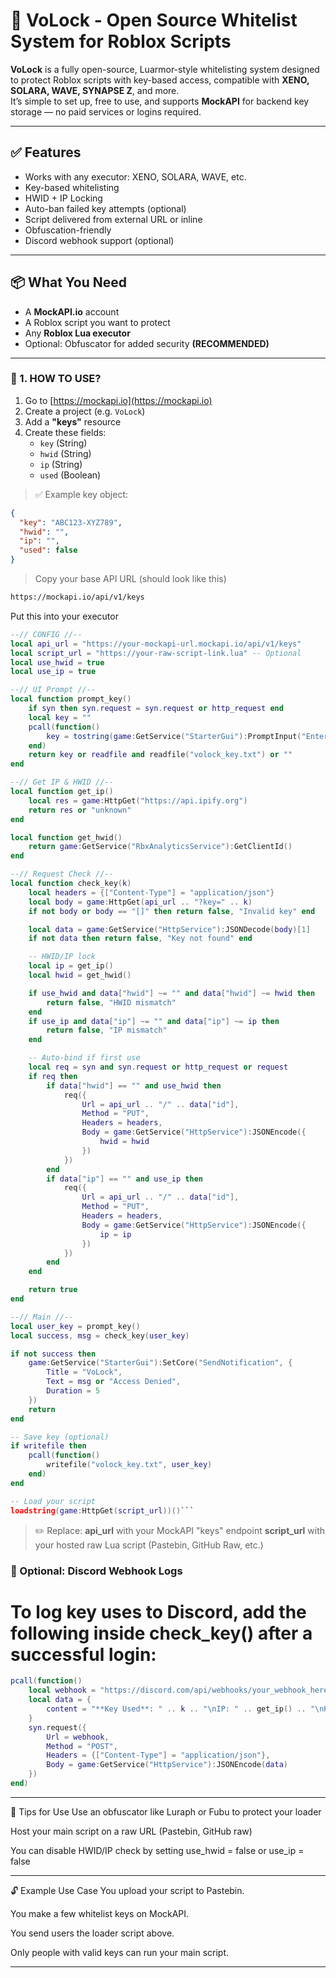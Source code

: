 # 🔐 VoLock - Open Source Whitelist System for Roblox Scripts

**VoLock** is a fully open-source, Luarmor-style whitelisting system designed to protect Roblox scripts with key-based access, compatible with **XENO, SOLARA, WAVE, SYNAPSE Z**, and more.  
It’s simple to set up, free to use, and supports **MockAPI** for backend key storage — no paid services or logins required.

---

## ✅ Features

- Works with any executor: XENO, SOLARA, WAVE, etc.
- Key-based whitelisting
- HWID + IP Locking
- Auto-ban failed key attempts (optional)
- Script delivered from external URL or inline
- Obfuscation-friendly
- Discord webhook support (optional)

---

## 📦 What You Need

- A **MockAPI.io** account
- A Roblox script you want to protect
- Any **Roblox Lua executor**
- Optional: Obfuscator for added security **(RECOMMENDED)**

---

### 🔸 1. HOW TO USE?

1. Go to [https://mockapi.io](https://mockapi.io)
2. Create a project (e.g. `VoLock`)
3. Add a **"keys"** resource
4. Create these fields:
   - `key` (String)
   - `hwid` (String)
   - `ip` (String)
   - `used` (Boolean)

> ✅ Example key object:
```json
{
  "key": "ABC123-XYZ789",
  "hwid": "",
  "ip": "",
  "used": false
}
```

> Copy your base API URL (should look like this)
```bash
https://mockapi.io/api/v1/keys
```

Put this into your executor
```lua
--// CONFIG //--
local api_url = "https://your-mockapi-url.mockapi.io/api/v1/keys"
local script_url = "https://your-raw-script-link.lua" -- Optional
local use_hwid = true
local use_ip = true

--// UI Prompt //--
local function prompt_key()
    if syn then syn.request = syn.request or http_request end
    local key = ""
    pcall(function()
        key = tostring(game:GetService("StarterGui"):PromptInput("Enter your whitelist key"))
    end)
    return key or readfile and readfile("volock_key.txt") or ""
end

--// Get IP & HWID //--
local function get_ip()
    local res = game:HttpGet("https://api.ipify.org")
    return res or "unknown"
end

local function get_hwid()
    return game:GetService("RbxAnalyticsService"):GetClientId()
end

--// Request Check //--
local function check_key(k)
    local headers = {["Content-Type"] = "application/json"}
    local body = game:HttpGet(api_url .. "?key=" .. k)
    if not body or body == "[]" then return false, "Invalid key" end

    local data = game:GetService("HttpService"):JSONDecode(body)[1]
    if not data then return false, "Key not found" end

    -- HWID/IP lock
    local ip = get_ip()
    local hwid = get_hwid()

    if use_hwid and data["hwid"] ~= "" and data["hwid"] ~= hwid then
        return false, "HWID mismatch"
    end
    if use_ip and data["ip"] ~= "" and data["ip"] ~= ip then
        return false, "IP mismatch"
    end

    -- Auto-bind if first use
    local req = syn and syn.request or http_request or request
    if req then
        if data["hwid"] == "" and use_hwid then
            req({
                Url = api_url .. "/" .. data["id"],
                Method = "PUT",
                Headers = headers,
                Body = game:GetService("HttpService"):JSONEncode({
                    hwid = hwid
                })
            })
        end
        if data["ip"] == "" and use_ip then
            req({
                Url = api_url .. "/" .. data["id"],
                Method = "PUT",
                Headers = headers,
                Body = game:GetService("HttpService"):JSONEncode({
                    ip = ip
                })
            })
        end
    end

    return true
end

--// Main //--
local user_key = prompt_key()
local success, msg = check_key(user_key)

if not success then
    game:GetService("StarterGui"):SetCore("SendNotification", {
        Title = "VoLock",
        Text = msg or "Access Denied",
        Duration = 5
    })
    return
end

-- Save key (optional)
if writefile then
    pcall(function()
        writefile("volock_key.txt", user_key)
    end)
end

-- Load your script
loadstring(game:HttpGet(script_url))()```
```
> ✏️ Replace:
> **api_url** with your MockAPI "keys" endpoint
> **script_url** with your hosted raw Lua script (Pastebin, GitHub Raw, etc.)

### 🔐 Optional: Discord Webhook Logs
# To log key uses to Discord, add the following inside check_key() after a successful login:
```lua
pcall(function()
    local webhook = "https://discord.com/api/webhooks/your_webhook_here"
    local data = {
        content = "**Key Used**: " .. k .. "\nIP: " .. get_ip() .. "\nHWID: " .. get_hwid()
    }
    syn.request({
        Url = webhook,
        Method = "POST",
        Headers = {["Content-Type"] = "application/json"},
        Body = game:GetService("HttpService"):JSONEncode(data)
    })
end)
```

---

🧠 Tips for Use
Use an obfuscator like Luraph or Fubu to protect your loader

Host your main script on a raw URL (Pastebin, GitHub raw)

You can disable HWID/IP check by setting use_hwid = false or use_ip = false

---

🔓 Example Use Case
You upload your script to Pastebin.

You make a few whitelist keys on MockAPI.

You send users the loader script above.

Only people with valid keys can run your main script.

---
